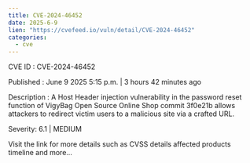 ```yaml
---
title: CVE-2024-46452
date: 2025-6-9
lien: "https://cvefeed.io/vuln/detail/CVE-2024-46452"
categories:
  - cve
---
```


CVE ID : CVE-2024-46452

Published :  June 9
2025
5:15 p.m. | 3 hours
42 minutes ago

Description : A Host Header injection vulnerability in the password reset function of VigyBag Open Source Online Shop commit 3f0e21b allows attackers to redirect victim users to a malicious site via a crafted URL.

Severity: 6.1 | MEDIUM

Visit the link for more details
such as CVSS details
affected products
timeline
and more...
